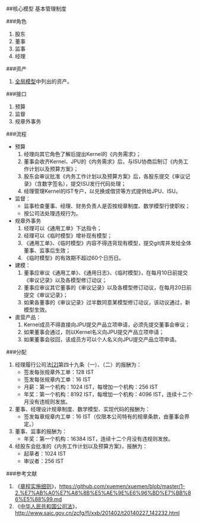 ##核心模型
基本管理制度

###角色
1. 股东
2. 董事
3. 监事
4. 经理
 
###资产
1. [全局模型](2-1.全局模型.md)中列出的资产。  

###接口
1. 预算
2. 监督
3. 规章外事务

###流程
* 预算
	1. 经理向其它角色了解后提出Kernel的《内务需求》；
	2. 董事会收齐Kernel、JPU的《内务需求》后，与ISU协商后制订《内务工作计划以及预算方案》；
	3. 股东会审议批准《内务工作计划以及预算方案》后，各股东提交《审议记录》（含数字签名），提交ISU发行代码处理；
	4. 经理管理Kernel的IST专户，以兑换或借贷等方式提供给JPU、ISU。
* 监督：
	* 监事检查董事、经理、财务负责人是否按规章制度、数学模型行使职权；
	* 按公司法处理违规行为。
* 规章外事务
	1. 经理可以《通用工单》下达指令；
	2. 经理可以《临时模型》增补现有模型；
	3. 《通用工单》、《临时模型》内容不得违背现有模型，提交git库并发给全体董事、监事后生效；
	4. 《临时模型》的有效期不超过60个日历日。
* 建模：
	1. 董事应审议《通用工单》、《通用日志》、《临时模型》，在每月10日前提交《审议记录》以及各模型修订动议；
	2. 董事应审议其它董事的《审议记录》以及各模型修订动议，在每月20日前提交《审议记录》；
	3. 如果各董事的《审议记录》过半数同意某模型修订动议，该动议通过，新模型生效。
* 直营产品：
	1. Kernel成员不得直接向JPU提交产品立项申请，必须先提交董事会审议；
	2. 如果董事会通过，则以Kernel名义向JPU提交产品立项申请；
	3. 如果董事会驳回，该成员方可以个人名义向JPU提交产品立项申请。

###分配
1. 经理履行公司法[[2]](#ref2)第四十九条（一）、（二）的报酬为：
	* 签发每张规章外工单：128 IST
	* 签发每张规章内工单：16 IST
	* 月薪：第一个机构：1024 IST，每增加一个机构：256 IST
	* 年奖：第一个机构：8192 IST，每增加一个机构：4096 IST，连续十二个月没有违规则发放。
2. 董事、经理设计规章制度、数学模型、实现代码的报酬为：
	* 签发每章规章内工单：16 IST（仅限本公司特有的规章条款，由董事会界定。）
3. 董事、监事的报酬为：
	* 年奖：第一个机构：16384 IST，连续十二个月没有违规则发放。
4. 经股东会批准的《内务工作计划以及预算方案》，报酬为：
	* 起草者：1024 IST
	* 审议者：256 IST

###参考文献
1. <a name="ref1" id="ref1"></a>《[章程实施细则](https://github.com/xuemen/xuemen/blob/master/1-2.%E7%AB%A0%E7%A8%8B%E5%AE%9E%E6%96%BD%E7%BB%86%E5%88%99.md)》，https://github.com/xuemen/xuemen/blob/master/1-2.%E7%AB%A0%E7%A8%8B%E5%AE%9E%E6%96%BD%E7%BB%86%E5%88%99.md
2. <a name="ref2" id="ref2"></a>《[中华人民共和国公司法](http://www.saic.gov.cn/zcfg/fl/xxb/201402/t20140227_142232.html)》，http://www.saic.gov.cn/zcfg/fl/xxb/201402/t20140227_142232.html